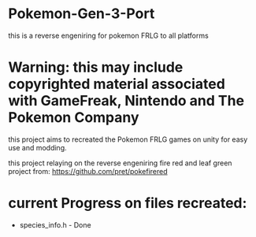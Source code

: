 # Pokemon-Gen-3-Port
 this is a reverse engeniring for pokemon FRLG to all platforms
 
# Warning: this may include copyrighted material associated with GameFreak, Nintendo and The Pokemon Company

this project aims to recreated the Pokemon FRLG games on unity for easy use and modding.

this project relaying on the reverse engeniring fire red and leaf green project from: 
https://github.com/pret/pokefirered

# current Progress on files recreated:
 * species_info.h - Done
